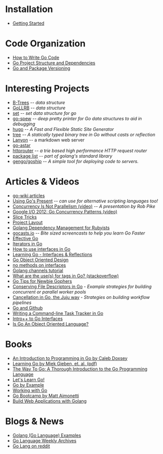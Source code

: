 Installation
============

* [Getting Started](http://golang.org/doc/code.html)

Code Organization
=================

* [How to Write Go Code](http://golang.org/doc/code.html)
* [Go Project Structure and Dependencies](http://zduck.com/2014/go-project-structure-and-dependencies/)
* [Go and Package Versioning](http://zduck.com/2014/go-and-package-versioning/)

Interesting Projects
====================

* [B-Trees](http://godoc.org/bitbucket.org/santucco/btree) -- _data structure_
* [GoLLRB](https://github.com/petar/GoLLRB) -- _data structure_
* [set](https://github.com/fatih/set) -- _set data structure for go_
* [go-spew](https://github.com/davecgh/go-spew) -- _deep pretty printer for Go data structures to aid in debugging_
* [hugo](https://github.com/spf13/hugo) -- _A Fast and Flexible Static Site Generator_
* [tree](https://github.com/natefinch/tree) -- _A statically typed binary tree in Go without casts or reflection_
* [Lanyon](https://github.com/mkaz/lanyon) -- a markdown web server
* [go-astar](https://github.com/beefsack/go-astar)
* [httprouter](http://godoc.org/github.com/julienschmidt/httprouter) -- _a trie based high performance HTTP request router_
* [package list](http://golang.org/pkg/container/list) -- _part of golang's standard library_
* [gengo/goship](https://github.com/gengo/goship) -- _A simple tool for deploying code to servers._

Articles & Videos
=================

* [go-wiki articles](https://code.google.com/p/go-wiki/wiki/Articles)
* [Using Go's Present](http://pythonadventures.wordpress.com/2014/02/14/using-gos-present-with-python-code-snippets/) -- _can use for alternative scripting languages too!_
* [Concurrency Is Not Parallelism (video)](http://www.youtube.com/watch?v=cN_DpYBzKso&list=WLv9WVNSQzfZux8uut7Tzfrg8InGixDGn5) -- _A presentation by Rob Pike_
* [Google I/O 2012: Go Concurrency Patterns (video)](http://www.youtube.com/watch?v=f6kdp27TYZs&list=WLv9WVNSQzfZux8uut7Tzfrg8InGixDGn5)
* [Slice Tricks](https://code.google.com/p/go-wiki/wiki/SliceTricks)
* [Project Layout](https://github.com/jmcvetta/golang-for-python-programmers/blob/master/source/layout.rst)
* [Golang Dependency Management for Rubyists](http://www.stovepipestudios.com/blog/2013/02/go-dependency-management.html)
* [gocasts.io](https://gocasts.io/) -- _Bite sized screencasts to help you learn Go Faster_
* [Effective Go](http://golang.org/doc/effective_go.html)
* [Iterators in Go](http://ewencp.org/blog/golang-iterators/)
* [How to use interfaces in Go](http://jordanorelli.tumblr.com/post/32665860244/how-to-use-interfaces-in-go)
* [Learning Go - Interfaces & Reflections](http://www.laktek.com/2012/02/13/learning-go-interfaces-reflections/)
* [Go Object Oriented Design](http://nathany.com/good/)
* [no methods on interfaces](http://gowithconfidence.tumblr.com/post/31735316104/interface-methods)
* [Golang channels tutorial](http://guzalexander.com/2013/12/06/golang-channels-tutorial.html)
* [What are the use(s) for tags in Go? (stackoverflow)](http://stackoverflow.com/questions/10858787/what-are-the-uses-for-tags-in-go)
* [Go Tips for Newbie Gophers](http://blog.natefinch.com/2014/03/go-tips-for-newbie-gophers.html?m=1)
* [Conserving File Descriptors in Go](http://burke.libbey.me/conserving-file-descriptors-in-go/) - _Example strategies for building concurrent or parallel worker pools_
* [Cancellation in Go, the Juju way](https://rogpeppe.wordpress.com/2014/03/15/cancellation-in-go-the-juju-way/) - _Strategies on building workflow pipelines_
* [Go and Github](http://blog.natefinch.com/2014/03/go-and-github.html)
* [Writing a Command-line Task Tracker in Go](http://takemikazuchi.github.io/2014/04/06/command-line-task-tracker-in-go/)
* [Intro++ to Go Interfaces](http://blog.natefinch.com/2014/05/intro-to-go-interfaces.html)
* [Is Go An Object Oriented Language?](http://spf13.com/post/is-go-object-oriented)

Books
=====

* [An Introduction to Programming in Go by Caleb Doxsey](http://www.golang-book.com/)
* [Learning Go by Miek Gieben, et. al. (pdf)](http://archive.miek.nl/files/go/Learning-Go-latest.pdf)
* [The Way To Go: A Thorough Introduction to the Go Programming Language](https://archive.org/details/TheWayToGo)
* [Let's Learn Go!](http://go-book.appspot.com/)
* [Go by Example](https://gobyexample.com/)
* [Working with Go](https://github.com/mkaz/working-with-go)
* [Go Bootcamp by Matt Aimonetti](http://www.golangbootcamp.com/book)
* [Build Web Applications with Golang](https://github.com/Unknwon/build-web-application-with-golang_EN)

Blogs & News
============

* [Golang (Go Language) Examples](http://golang-examples.tumblr.com/)
* [Go Language Weekly Archives](http://www.golangweekly.com/archive/)
* [Go Lang on reddit](http://www.reddit.com/r/golang)
